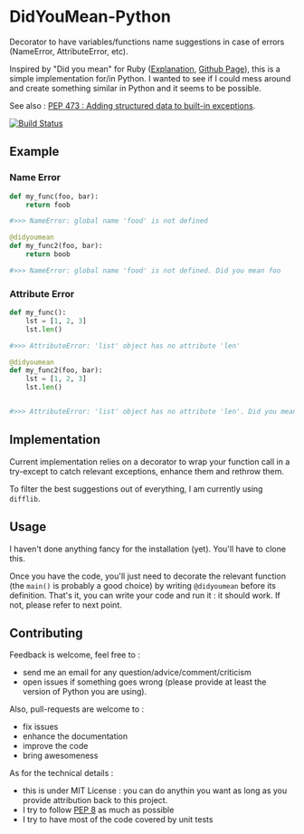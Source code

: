 DidYouMean-Python
=================

Decorator to have variables/functions name suggestions in case of errors (NameError, AttributeError, etc).

Inspired by "Did you mean" for Ruby ([Explanation](http://www.yukinishijima.net/2014/10/21/did-you-mean-experience-in-ruby.html), [Github Page](https://github.com/yuki24/did_you_mean)), this is a simple implementation for/in Python. I wanted to see if I could mess around and create something similar in Python and it seems to be possible.


See also : [PEP 473 :  Adding structured data to built-in exceptions](http://legacy.python.org/dev/peps/pep-0473/).


[![Build Status](https://travis-ci.org/SylvainDe/DidYouMean-Python.svg)](https://travis-ci.org/SylvainDe/DidYouMean-Python)

Example
-------

### Name Error

```python
def my_func(foo, bar):
    return foob

#>>> NameError: global name 'food' is not defined

@didyoumean
def my_func2(foo, bar):
    return boob

#>>> NameError: global name 'food' is not defined. Did you mean foo
```

### Attribute Error

```python
def my_func():
    lst = [1, 2, 3]
    lst.len()

#>>> AttributeError: 'list' object has no attribute 'len'

@didyoumean
def my_func2(foo, bar):
    lst = [1, 2, 3]
    lst.len()


#>>> AttributeError: 'list' object has no attribute 'len'. Did you mean len(list)
```


Implementation
--------------

Current implementation relies on a decorator to wrap your function call in a try-except to catch relevant exceptions, enhance them and rethrow them.

To filter the best suggestions out of everything, I am currently using ```difflib```.


Usage
-----

I haven't done anything fancy for the installation (yet). You'll have to clone this.

Once you have the code, you'll just need to decorate the relevant function (the `main()` is probably a good choice) by writing ```@didyoumean``` before its definition. That's it, you can write your code and run it : it should work. If not, please refer to next point.


Contributing
------------

Feedback is welcome, feel free to :
 * send me an email for any question/advice/comment/criticism
 * open issues if something goes wrong (please provide at least the version of Python you are using).

Also, pull-requests are welcome to :
 * fix issues
 * enhance the documentation
 * improve the code
 * bring awesomeness

As for the technical details :

 * this is under MIT License : you can do anythin you want as long as you provide attribution back to this project.
 * I try to follow [PEP 8](http://legacy.python.org/dev/peps/pep-0008/) as much as possible
 * I try to have most of the code covered by unit tests

